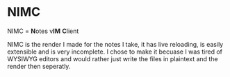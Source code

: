 # NIMC

NIMC  = **N**otes v**IM** **C**lient

NIMC is the render I made for the notes I take, it has live reloading, is easily extensible and is very incomplete.
I chose to make it becuase I was tired of WYSIWYG editors and would rather just write the files in plaintext and the render then seperatly.

